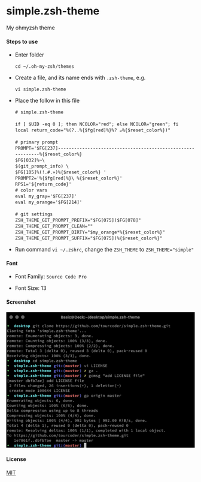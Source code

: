 # simple.zsh-theme
My ohmyzsh theme

#### Steps to use

- Enter folder 

  ```
  cd ~/.oh-my-zsh/themes
  ```

- Create a file, and its name ends with `.zsh-theme`, e.g.

  ```
  vi simple.zsh-theme
  ```
  
- Place the follow in this file

  ```
  # simple.zsh-theme

  if [ $UID -eq 0 ]; then NCOLOR="red"; else NCOLOR="green"; fi
  local return_code="%(?..%{$fg[red]%}%? ↵%{$reset_color%})"

  # primary prompt
  PROMPT='$FG[237]------------------------------------------------------------%{$reset_color%}
  $FG[032]%~\
  $(git_prompt_info) \
  $FG[105]%(!.#.»)%{$reset_color%} '
  PROMPT2='%{$fg[red]%}\ %{$reset_color%}'
  RPS1='${return_code}'
  # color vars
  eval my_gray='$FG[237]'
  eval my_orange='$FG[214]'

  # git settings
  ZSH_THEME_GIT_PROMPT_PREFIX="$FG[075]($FG[078]"
  ZSH_THEME_GIT_PROMPT_CLEAN=""
  ZSH_THEME_GIT_PROMPT_DIRTY="$my_orange*%{$reset_color%}"
  ZSH_THEME_GIT_PROMPT_SUFFIX="$FG[075])%{$reset_color%}"
  ```
  
- Run command `vi ~/.zshrc`, change the `ZSH_THEME` to `ZSH_THEME="simple"`

#### Font

- Font Family: `Source Code Pro`

- Font Size: 13

#### Screenshot

![](screenshot.jpg)

#### License

[MIT](LICENSE)
